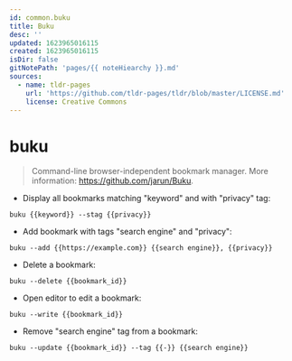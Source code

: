```yaml
---
id: common.buku
title: Buku
desc: ''
updated: 1623965016115
created: 1623965016115
isDir: false
gitNotePath: 'pages/{{ noteHiearchy }}.md'
sources:
  - name: tldr-pages
    url: 'https://github.com/tldr-pages/tldr/blob/master/LICENSE.md'
    license: Creative Commons
---
```

# buku

> Command-line browser-independent bookmark manager.
> More information: <https://github.com/jarun/Buku>.

- Display all bookmarks matching "keyword" and with "privacy" tag:

`buku {{keyword}} --stag {{privacy}}`

- Add bookmark with tags "search engine" and "privacy":

`buku --add {{https://example.com}} {{search engine}}, {{privacy}}`

- Delete a bookmark:

`buku --delete {{bookmark_id}}`

- Open editor to edit a bookmark:

`buku --write {{bookmark_id}}`

- Remove "search engine" tag from a bookmark:

`buku --update {{bookmark_id}} --tag {{-}} {{search engine}}`

